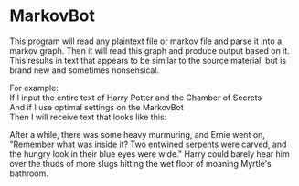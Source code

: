 # MarkovBot

This program will read any plaintext file or markov file and parse it into a markov graph. Then it will read this graph and produce output based on it. This results in text that appears to be similar to the source material, but is brand new and sometimes nonsensical.

For example:  
If I input the entire text of Harry Potter and the Chamber of Secrets  
And if I use optimal settings on the MarkovBot   
Then I will receive text that looks like this:  

After a while, there was some heavy murmuring, and Ernie went on, "Remember what was inside it? Two entwined serpents were carved, and the hungry look in their blue eyes were wide." 
Harry could barely hear him over the thuds of more slugs hitting the wet floor of moaning Myrtle's bathroom.